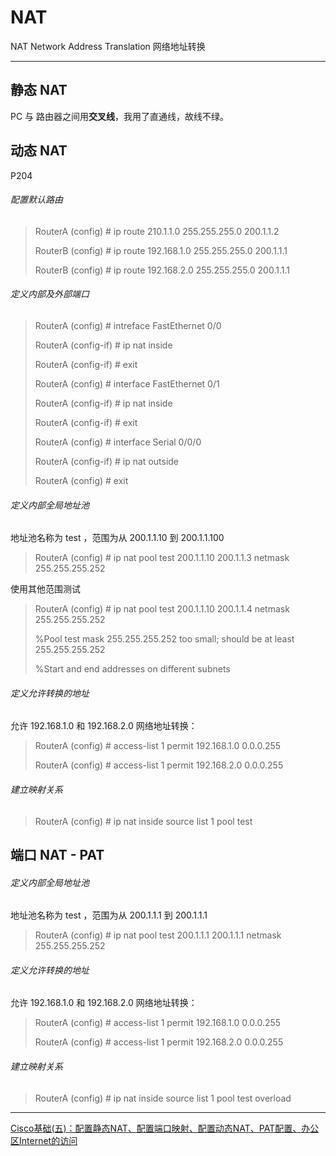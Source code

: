 # NAT

NAT Network Address Translation 网络地址转换

---



## 静态 NAT

PC 与 路由器之间用**交叉线**，我用了直通线，故线不绿。




## 动态 NAT

P204

###### 配置默认路由

> RouterA (config) # ip route 210.1.1.0 255.255.255.0 200.1.1.2
>
> 
>
> RouterB (config) # ip route 192.168.1.0 255.255.255.0 200.1.1.1
>
> RouterB (config) # ip route 192.168.2.0 255.255.255.0 200.1.1.1

###### 定义内部及外部端口

> RouterA (config) # intreface FastEthernet 0/0
>
> RouterA (config-if) # ip nat inside
>
> RouterA (config-if) # exit
>
> 
>
> RouterA (config) # interface FastEthernet 0/1
>
> RouterA (config-if) # ip nat inside
>
> RouterA (config-if) # exit
>
> 
>
> RouterA (config) # interface Serial 0/0/0
>
> RouterA (config-if) # ip nat outside
>
> RouterA (config) # exit

###### 定义内部全局地址池

地址池名称为 test ，范围为从 200.1.1.10 到 200.1.1.100

> RouterA (config) # ip nat pool test 200.1.1.10 200.1.1.3 netmask 255.255.255.252

使用其他范围测试

> RouterA (config) # ip nat pool test 200.1.1.10 200.1.1.4 netmask 255.255.255.252
>
> %Pool test mask 255.255.255.252 too small; should be at least 255.255.255.252
>
> %Start and end addresses on different subnets

###### 定义允许转换的地址

允许 192.168.1.0 和 192.168.2.0 网络地址转换：

> RouterA (config) # access-list 1 permit 192.168.1.0 0.0.0.255
>
> RouterA (config) # access-list 1 permit 192.168.2.0 0.0.0.255

###### 建立映射关系

> RouterA (config) # ip nat inside source list 1 pool test

## 端口 NAT - PAT

###### 定义内部全局地址池

地址池名称为 test ，范围为从 200.1.1.1 到 200.1.1.1

> RouterA (config) # ip nat pool test 200.1.1.1 200.1.1.1 netmask 255.255.255.252

###### 定义允许转换的地址

允许 192.168.1.0 和 192.168.2.0 网络地址转换：

> RouterA (config) # access-list 1 permit 192.168.1.0 0.0.0.255
>
> RouterA (config) # access-list 1 permit 192.168.2.0 0.0.0.255

###### 建立映射关系

> RouterA (config) # ip nat inside source list 1 pool test overload


---
[Cisco基础(五)：配置静态NAT、配置端口映射、配置动态NAT、PAT配置、办公区Internet的访问](https://www.cnblogs.com/baichuanhuihai/p/8277614.html)
